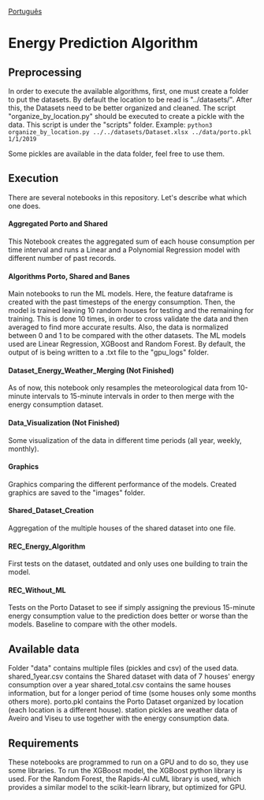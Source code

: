 [Português](README.pt-br.md)
# Energy Prediction Algorithm
## Preprocessing
In order to execute the available algorithms, first, one must create a folder to put the datasets.
By default the location to be read is "../datasets/".
After this, the Datasets need to be better organized and cleaned. 
The script "organize_by_location.py" should be executed to create a pickle with the data.
This script is under the "scripts" folder.
Example: `python3 organize_by_location.py ../../datasets/Dataset.xlsx ../data/porto.pkl 1/1/2019`

Some pickles are available in the data folder, feel free to use them.

## Execution

There are several notebooks in this repository. Let's describe what which one does.

#### Aggregated Porto and Shared
This Notebook creates the aggregated sum of each house consumption per time interval and runs a Linear and a Polynomial Regression model with different number of past records.

#### Algorithms Porto, Shared and Banes
Main notebooks to run the ML models. Here, the feature dataframe is created with the past timesteps of the energy consumption.
Then, the model is trained leaving 10 random houses for testing and the remaining for training. This is done 10 times, in order to cross validate the data and then averaged to find more accurate results. Also, the data is normalized between 0 and 1 to be compared with the other datasets. The ML models used are Linear Regression, XGBoost and Random Forest. By default, the output of is being written to a .txt file to the "gpu_logs" folder.

#### Dataset_Energy_Weather_Merging (Not Finished)
As of now, this notebook only resamples the meteorological data from 10-minute intervals to 15-minute intervals in order to then
merge with the energy consumption dataset.

#### Data_Visualization (Not Finished)
Some visualization of the data in different time periods (all year, weekly, monthly).

#### Graphics
Graphics comparing the different performance of the models. Created graphics are saved to the "images" folder.

#### Shared_Dataset_Creation
Aggregation of the multiple houses of the shared dataset into one file.

#### REC_Energy_Algorithm
First tests on the dataset, outdated and only uses one building to train the model.

#### REC_Without_ML
Tests on the Porto Dataset to see if simply assigning the previous 15-minute energy consumption value to the prediction does better or worse
than the models. Baseline to compare with the other models.

## Available data
Folder "data" contains multiple files (pickles and csv) of the used data. 
shared_1year.csv contains the Shared dataset with data of 7 houses' energy consumption over a year
shared_total.csv contains the same houses information, but for a longer period of time (some houses only some months others more).
porto.pkl contains the Porto Dataset organized by location (each location is a different house).
station pickles are weather data of Aveiro and Viseu to use together with the energy consumption data.

## Requirements
These notebooks are programmed to run on a GPU and to do so, they use some libraries. To run the XGBoost model, the XGBoost python library is used. For the Random Forest, the Rapids-AI cuML library is used, which provides a similar model to the scikit-learn library, but optimized for GPU.